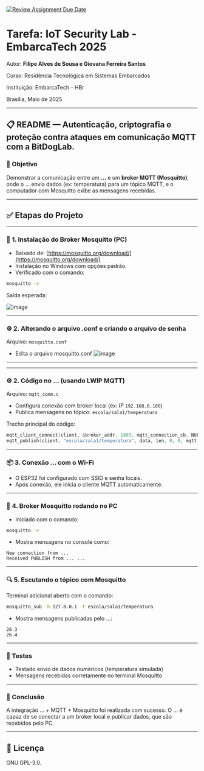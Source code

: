 [![Review Assignment Due Date](https://classroom.github.com/assets/deadline-readme-button-22041afd0340ce965d47ae6ef1cefeee28c7c493a6346c4f15d667ab976d596c.svg)](https://classroom.github.com/a/G8V_0Zaq)

# Tarefa: IoT Security Lab - EmbarcaTech 2025

Autor: **Filipe Alves de Sousa e Giovana Ferreira Santos**

Curso: Residência Tecnológica em Sistemas Embarcados

Instituição: EmbarcaTech - HBr

Brasília, Maio de 2025

---

## 📋 README — Autenticação, criptografia e proteção contra ataques em comunicação MQTT com a BitDogLab.

### 📌 Objetivo

Demonstrar a comunicação entre um **...** e um **broker MQTT (Mosquitto)**, onde o ... envia dados (ex: temperatura) para um tópico MQTT, e o computador com Mosquitto exibe as mensagens recebidas.

---

## ✅ Etapas do Projeto

---

### 🧩️ **1. Instalação do Broker Mosquitto (PC)**

* Baixado de: [https://mosquitto.org/download/](https://mosquitto.org/download/)
* Instalação no Windows com opções padrão.
* Verificado com o comando:

```bash
mosquitto -v
```

Saída esperada:


![image](https://github.com/user-attachments/assets/a957fdd2-c468-4a6c-8f42-0f6055e1f8a4)


---

### ⚙️ **2. Alterando o arquivo .conf e criando o arquivo de senha**

Arquivo: `mosquitto.conf`

* Edita o arquivo mosquitto.conf 
![image](https://github.com/user-attachments/assets/a94c0051-3758-46ae-9b69-4e0c594f565e)


---
---

### ⚙️ **2. Código no ... (usando LWIP MQTT)**

Arquivo: `mqtt_comm.c`

* Configura conexão com broker local (ex: IP `192.168.0.100`)
* Publica mensagens no tópico: `escola/sala1/temperatura`

Trecho principal do código:

```c
mqtt_client_connect(client, &broker_addr, 1883, mqtt_connection_cb, NULL, &ci);
mqtt_publish(client, "escola/sala1/temperatura", data, len, 0, 0, mqtt_pub_request_cb, NULL);
```

---

### 📦 **3. Conexão ... com o Wi-Fi**

* O ESP32 foi configurado com SSID e senha locais.
* Após conexão, ele inicia o cliente MQTT automaticamente.

---

### 📡 **4. Broker Mosquitto rodando no PC**

* Iniciado com o comando:

```bash
mosquitto -v
```

* Mostra mensagens no console como:

```
New connection from ...
Received PUBLISH from ... ...
```

---

### 🔍 **5. Escutando o tópico com Mosquitto**

Terminal adicional aberto com o comando:

```bash
mosquitto_sub -h 127.0.0.1 -t escola/sala1/temperatura
```

* Mostra mensagens publicadas pelo ...:

```
26.3
26.4
```

---

### 🔪 Testes

* Testado envio de dados numéricos (temperatura simulada)
* Mensagens recebidas corretamente no terminal Mosquitto

---

### 📝 Conclusão

A integração ... + MQTT + Mosquitto foi realizada com sucesso. O ... é capaz de se conectar a um broker local e publicar dados, que são recebidos pelo PC.

---

## 📜 Licença
GNU GPL-3.0.
